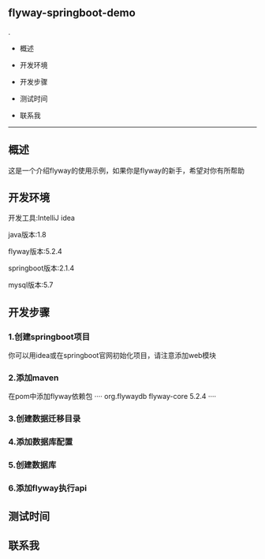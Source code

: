 ## flyway-springboot-demo
.
+ 概述
- 开发环境
+ 开发步骤
- 测试时间
+ 联系我

***

## 概述
这是一个介绍flyway的使用示例，如果你是flyway的新手，希望对你有所帮助

## 开发环境
开发工具:IntelliJ idea

java版本:1.8

flyway版本:5.2.4

springboot版本:2.1.4

mysql版本:5.7

## 开发步骤
### 1.创建springboot项目
你可以用idea或在springboot官网初始化项目，请注意添加web模块
### 2.添加maven
在pom中添加flyway依赖包
  ····
<dependency>
			<groupId>org.flywaydb</groupId>
			<artifactId>flyway-core</artifactId>
			<version>5.2.4</version>
</dependency>
  ····
### 3.创建数据迁移目录
### 4.添加数据库配置
### 5.创建数据库
### 6.添加flyway执行api


## 测试时间

## 联系我
